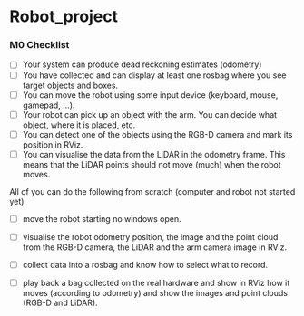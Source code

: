 # Robot_project

### M0 Checklist

- [ ] Your system can produce dead reckoning estimates (odometry)
- [ ] You have collected and can display at least one rosbag where you see target objects and boxes.
- [ ] You can move the robot using some input device (keyboard, mouse, gamepad, ...).
- [ ] Your robot can pick up an object with the arm. You can decide what object, where it is placed, etc.
- [ ] You can detect one of the objects using the RGB-D camera and mark its position in RViz.
- [ ] You can visualise the data from the LiDAR in the odometry frame. This means that the LiDAR points should not move (much) when the robot moves.
    
All of you can do the following from scratch (computer and robot not started yet)

- [ ] move the robot starting no windows open.
- [ ] visualise the robot odometry position, the image and the point cloud from the RGB-D camera, the LiDAR and the arm camera image in RViz.
- [ ] collect data into a rosbag and know how to select what to record.
- [ ] play back a bag collected on the real hardware and show in RViz how it moves (according to odometry) and show the images and point clouds (RGB-D and LiDAR).

